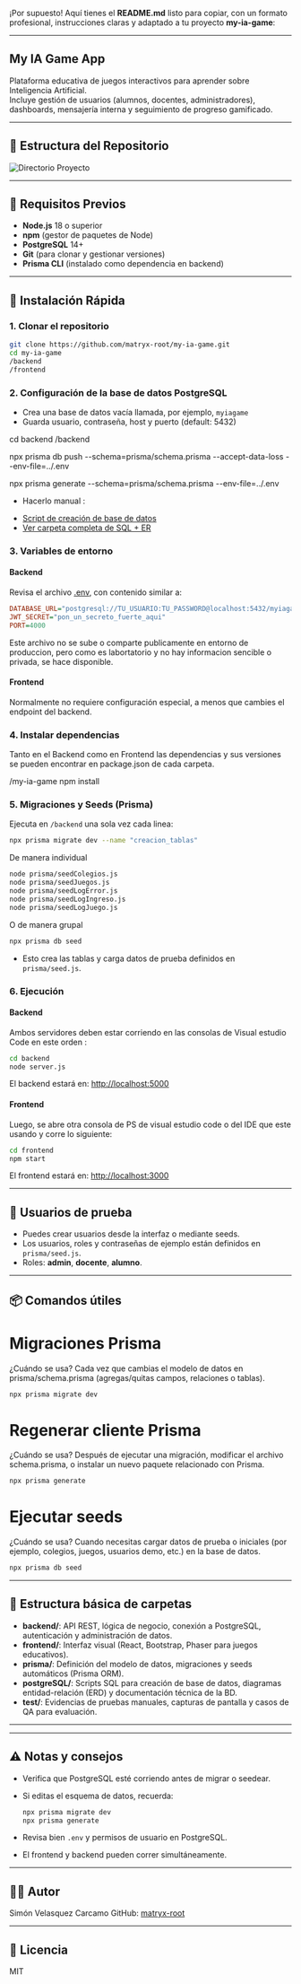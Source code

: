 ¡Por supuesto! Aquí tienes el **README.md** listo para copiar, con un formato profesional, instrucciones claras y adaptado a tu proyecto **my-ia-game**:

---


## My IA Game App

Plataforma educativa de juegos interactivos para aprender sobre Inteligencia Artificial.  
Incluye gestión de usuarios (alumnos, docentes, administradores), dashboards, mensajería interna y seguimiento de progreso gamificado.

---

## 📁 Estructura del Repositorio

![Directorio Proyecto](./ImagenesReadme/Directorio.png) 


---

## 🚦 Requisitos Previos

- **Node.js** 18 o superior
- **npm** (gestor de paquetes de Node)
- **PostgreSQL** 14+
- **Git** (para clonar y gestionar versiones)
- **Prisma CLI** (instalado como dependencia en backend)

---

## 🚀 Instalación Rápida

### 1. Clonar el repositorio

```bash
git clone https://github.com/matryx-root/my-ia-game.git
cd my-ia-game
/backend
/frontend
````


### 2. Configuración de la base de datos PostgreSQL

* Crea una base de datos vacía llamada, por ejemplo, `myiagame`
* Guarda usuario, contraseña, host y puerto (default: 5432)


cd backend
/backend

npx prisma db push --schema=prisma/schema.prisma --accept-data-loss --env-file=../.env


npx prisma generate --schema=prisma/schema.prisma --env-file=../.env


* Hacerlo manual : 
- [Script de creación de base de datos](./backend/postgreSQL/db_create.sql)
- [Ver carpeta completa de SQL + ER](./backend/postgreSQL/)

### 3. Variables de entorno

#### Backend

Revisa el archivo [.env](./backend/.env), con contenido similar a:

```ini
DATABASE_URL="postgresql://TU_USUARIO:TU_PASSWORD@localhost:5432/myiagame"
JWT_SECRET="pon_un_secreto_fuerte_aqui"
PORT=4000
```

Este archivo no se sube o comparte publicamente en entorno de produccion, pero como es labortatorio y no hay informacion sencible o privada, se hace disponible.

#### Frontend

Normalmente no requiere configuración especial, a menos que cambies el endpoint del backend.

### 4. Instalar dependencias

Tanto en el Backend como en Frontend las dependencias y sus versiones se pueden encontrar en package.json de cada carpeta.



/my-ia-game
npm install


### 5. Migraciones y Seeds (Prisma)

Ejecuta en `/backend` una sola vez cada linea:

```bash
npx prisma migrate dev --name "creacion_tablas"

```
De manera individual
```bash
node prisma/seedColegios.js
node prisma/seedJuegos.js
node prisma/seedLogError.js
node prisma/seedLogIngreso.js
node prisma/seedLogJuego.js

```
O de manera grupal
```bash
npx prisma db seed

```


* Esto crea las tablas y carga datos de prueba definidos en `prisma/seed.js`.


### 6. Ejecución


#### Backend
Ambos servidores deben estar corriendo en las consolas de Visual estudio Code en este orden : 

```bash
cd backend
node server.js
```

El backend estará en: [http://localhost:5000](http://localhost:5000)

#### Frontend
Luego, se abre otra consola de PS de visual estudio code o del IDE que este usando y corre lo siguiente:  

```bash
cd frontend
npm start
```

El frontend estará en: [http://localhost:3000](http://localhost:3000)

---

## 👤 Usuarios de prueba

* Puedes crear usuarios desde la interfaz o mediante seeds.
* Los usuarios, roles y contraseñas de ejemplo están definidos en `prisma/seed.js`.
* Roles: **admin**, **docente**, **alumno**.

---

## 📦 Comandos útiles

# Migraciones Prisma
¿Cuándo se usa?
Cada vez que cambias el modelo de datos en prisma/schema.prisma (agregas/quitas campos, relaciones o tablas).

```bash
npx prisma migrate dev
```
# Regenerar cliente Prisma
¿Cuándo se usa?
Después de ejecutar una migración, modificar el archivo schema.prisma, o instalar un nuevo paquete relacionado con Prisma.

```bash
npx prisma generate
```

# Ejecutar seeds
¿Cuándo se usa?
Cuando necesitas cargar datos de prueba o iniciales (por ejemplo, colegios, juegos, usuarios demo, etc.) en la base de datos.
```bash
npx prisma db seed
```

---

## 🧩 Estructura básica de carpetas

- **backend/**: API REST, lógica de negocio, conexión a PostgreSQL, autenticación y administración de datos.
- **frontend/**: Interfaz visual (React, Bootstrap, Phaser para juegos educativos).
- **prisma/**: Definición del modelo de datos, migraciones y seeds automáticos (Prisma ORM).
- **postgreSQL/**: Scripts SQL para creación de base de datos, diagramas entidad-relación (ERD) y documentación técnica de la BD.
- **test/**: Evidencias de pruebas manuales, capturas de pantalla y casos de QA para evaluación.

---

---

## ⚠️ Notas y consejos

* Verifica que PostgreSQL esté corriendo antes de migrar o seedear.
* Si editas el esquema de datos, recuerda:

  ```bash
  npx prisma migrate dev
  npx prisma generate
  ```
* Revisa bien `.env` y permisos de usuario en PostgreSQL.
* El frontend y backend pueden correr simultáneamente.

---

## 👨‍💻 Autor

Simón Velasquez Carcamo
GitHub: [matryx-root](https://github.com/matryx-root)

---

## 📝 Licencia

MIT

````

